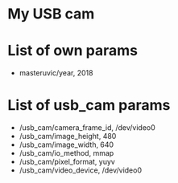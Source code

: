 # My USB cam

# List of own params

- masteruvic/year, 2018

# List of usb_cam params

- /usb_cam/camera_frame_id, /dev/video0
- /usb_cam/image_height, 480
- /usb_cam/image_width, 640
- /usb_cam/io_method, mmap
- /usb_cam/pixel_format, yuyv
- /usb_cam/video_device, /dev/video0

